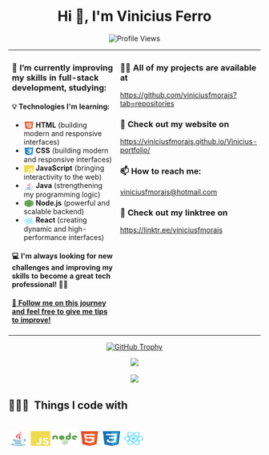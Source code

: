 <h1 align="center">  Hi 👋, I'm Vinicius Ferro </h1> 

<p align="center">
  <img src="https://komarev.com/ghpvc/?username=viniciusfmorais" alt="Profile Views" />
</p>

<table>
  <tr>
    <td width="50%" valign="top">
      <h3>🔭 I’m currently improving my skills in full-stack development, studying:</h3>
      <h4>💡 Technologies I'm learning:</h4>
      <ul>
        <li><img align="center" height="15" width="20" alt="html5" src="https://raw.githubusercontent.com/devicons/devicon/master/icons/html5/html5-original.svg"> <b>HTML</b> (building modern and responsive interfaces)</li>
        <li><img align="center" height="15" width="20" alt="css3" src="https://raw.githubusercontent.com/devicons/devicon/master/icons/css3/css3-original.svg"> <b>CSS</b> (building modern and responsive interfaces)</li>
        <li><img align="center" height="15" width="20" alt="javascript" src="https://raw.githubusercontent.com/devicons/devicon/master/icons/javascript/javascript-plain.svg"> <b>JavaScript</b> (bringing interactivity to the web)</li>
        <li><img align="center" height="15" width="20" alt="java" src="https://github.com/devicons/devicon/blob/master/icons/java/java-original.svg"> <b>Java</b> (strengthening my programming logic)</li>
        <li><img align="center" height="15" width="20" alt="javascript" src="https://github.com/devicons/devicon/blob/master/icons/nodejs/nodejs-plain.svg"> <b>Node.js</b> (powerful and scalable backend)</li>
        <li><img align="center" height="15" width="20" alt="react" src="https://raw.githubusercontent.com/devicons/devicon/master/icons/react/react-original.svg"> <b>React</b> (creating dynamic and high-performance interfaces)</li>
      </ul>
      <h4>💻 I'm always looking for new challenges and improving my skills to become a great tech professional! 🚀✨</h4>
      <h4><a href="https://linktr.ee/viniciusfmorais">🔗 Follow me on this journey and feel free to give me tips to improve!</a></h4>
    </td>
    <td width="50%" valign="top">
      <h3>👨‍💻 All of my projects are available at</h3>
      <p><a href="https://github.com/viniciusfmorais?tab=repositories">https://github.com/viniciusfmorais?tab=repositories</a></p>
      <h3>📝 Check out my website on</h3>
      <p><a href="https://viniciusfmorais.github.io/Vinicius-portfolio/">https://viniciusfmorais.github.io/Vinicius-portfolio/</a></p>
      <h3>📫 How to reach me:</h3>
      <p><a href="mailto:viniciusfmorais@hotmail.com">viniciusfmorais@hotmail.com</a></p>
      <h3>📝 Check out my linktree on</h3>
      <p><a href="https://linktr.ee/viniciusfmorais">https://linktr.ee/viniciusfmorais</a></p> 
    </td>
  </tr>
</table>

<p align="center">
  <a href="https://github.com/ryo-ma/github-profile-trophy">
    <img src="https://github-profile-trophy.vercel.app/?username=ryo-ma&column=3" alt="GitHub Trophy" />
  </a>
</p>



<p align="center">
  <a href="https://github.com/anuraghazra/github-readme-stats">
    <img height="180em" src="https://github-readme-stats.vercel.app/api?username=viniciusfmorais&show_icons=true&theme=tokyonight&include_all_commits=true&count_private=true"/>
  </a>
</p>

<p align="center">
  <a href="https://github.com/anuraghazra/github-readme-stats">
    <img height="180em" src="https://github-readme-stats.vercel.app/api/top-langs/?username=viniciusfmorais&layout=compact&langs_count=6&theme=tokyonight"/>
  </a>
</p>


## 👨🏻‍💻 &nbsp;Things I code with ##
<div style="display: inline_block"><br>
  <img align="center" height="30" width="40" alt="java" src="https://github.com/devicons/devicon/blob/master/icons/java/java-original.svg">
  <img align="center" height="30" width="40" alt="javascript" src="https://raw.githubusercontent.com/devicons/devicon/master/icons/javascript/javascript-plain.svg">
  <img align="center" height="40" width="50" alt="node" src="https://github.com/devicons/devicon/blob/master/icons/nodejs/nodejs-plain-wordmark.svg">
  <img align="center" height="30" width="40" alt="html5" src="https://raw.githubusercontent.com/devicons/devicon/master/icons/html5/html5-original.svg">
  <img align="center" height="30" width="40" alt="css3" src="https://raw.githubusercontent.com/devicons/devicon/master/icons/css3/css3-original.svg">
  <img align="center" height="30" width="40" alt="react" src="https://raw.githubusercontent.com/devicons/devicon/master/icons/react/react-original.svg">
</div>
